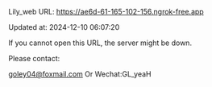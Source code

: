 Lily_web URL: https://ae6d-61-165-102-156.ngrok-free.app

Updated at: 2024-12-10 06:07:20

If you cannot open this URL, the server might be down.

Please contact: 

goley04@foxmail.com Or Wechat:GL_yeaH